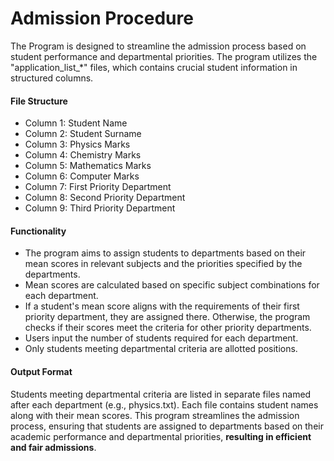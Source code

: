# Admission Procedure

The Program is designed to streamline the admission process based on student performance and departmental priorities. The program utilizes the "application_list_*" files, which contains crucial student information in structured columns.

#### File Structure

- Column 1: Student Name
- Column 2: Student Surname
- Column 3: Physics Marks
- Column 4: Chemistry Marks
- Column 5: Mathematics Marks
- Column 6: Computer Marks
- Column 7: First Priority Department
- Column 8: Second Priority Department
- Column 9: Third Priority Department

#### Functionality

- The program aims to assign students to departments based on their mean scores in relevant subjects and the priorities specified by the departments.
- Mean scores are calculated based on specific subject combinations for each department.
- If a student's mean score aligns with the requirements of their first priority department, they are assigned there. Otherwise, the program checks if their scores meet the criteria for other priority departments.
- Users input the number of students required for each department.
- Only students meeting departmental criteria are allotted positions.

#### Output Format

Students meeting departmental criteria are listed in separate files named after each department (e.g., physics.txt).
Each file contains student names along with their mean scores.
This program streamlines the admission process, ensuring that students are assigned to departments based on their academic performance and departmental priorities, **resulting in efficient and fair admissions**.
